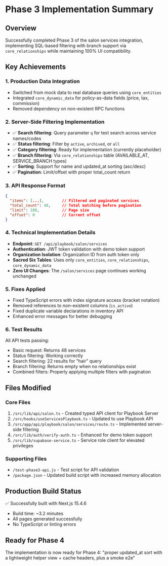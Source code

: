 # Phase 3 Implementation Summary

## Overview
Successfully completed Phase 3 of the salon services integration, implementing SQL-based filtering with branch support via `core_relationships` while maintaining 100% UI compatibility.

## Key Achievements

### 1. **Production Data Integration**
- Switched from mock data to real database queries using `core_entities`
- Integrated `core_dynamic_data` for policy-as-data fields (price, tax, commission)
- Removed dependency on non-existent RPC functions

### 2. **Server-Side Filtering Implementation**
- ✅ **Search filtering**: Query parameter `q` for text search across service names/codes
- ✅ **Status filtering**: Filter by `active`, `archived`, or `all` 
- ✅ **Category filtering**: Ready for implementation (currently placeholder)
- ✅ **Branch filtering**: Via `core_relationships` table (AVAILABLE_AT, SERVICE_BRANCH types)
- ✅ **Sorting**: Support for name and updated_at sorting (asc/desc)
- ✅ **Pagination**: Limit/offset with proper total_count return

### 3. **API Response Format**
```json
{
  "items": [...],        // Filtered and paginated services
  "total_count": 48,     // Total matching before pagination
  "limit": 100,          // Page size
  "offset": 0            // Current offset
}
```

### 4. **Technical Implementation Details**
- **Endpoint**: `GET /api/playbook/salon/services`
- **Authentication**: JWT token validation with demo token support
- **Organization Isolation**: Organization ID from auth token only
- **Sacred Six Tables**: Uses only `core_entities`, `core_relationships`, `core_dynamic_data`
- **Zero UI Changes**: The `/salon/services` page continues working unchanged

### 5. **Fixes Applied**
- Fixed TypeScript errors with index signature access (bracket notation)
- Removed references to non-existent columns (`is_active`)
- Fixed duplicate variable declarations in inventory API
- Enhanced error messages for better debugging

### 6. **Test Results**
All API tests passing:
- Basic request: Returns 48 services
- Status filtering: Working correctly
- Search filtering: 22 results for "hair" query
- Branch filtering: Returns empty when no relationships exist
- Combined filters: Properly applying multiple filters with pagination

## Files Modified

### Core Files
1. `/src/lib/api/salon.ts` - Created typed API client for Playbook Server
2. `/src/hooks/useServicesPlaybook.ts` - Updated to use Playbook API
3. `/src/app/api/playbook/salon/services/route.ts` - Implemented server-side filtering
4. `/src/lib/auth/verify-auth.ts` - Enhanced for demo token support
5. `/src/lib/supabase-service.ts` - Service role client for elevated privileges

### Supporting Files
- `/test-phase3-api.js` - Test script for API validation
- `/package.json` - Updated build script with increased memory allocation

## Production Build Status
✅ Successfully built with Next.js 15.4.6
- Build time: ~3.2 minutes
- All pages generated successfully
- No TypeScript or linting errors

## Ready for Phase 4
The implementation is now ready for Phase 4: "proper updated_at sort with a lightweight helper view + cache headers, plus a smoke e2e"
